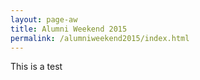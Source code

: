 ```yaml
---
layout: page-aw
title: Alumni Weekend 2015
permalink: /alumniweekend2015/index.html
---
```


This is a test

 
 


